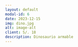 ```yaml
---
layout: default
modal-id: 6
date: 2023-12-15
img: dino.jpg
alt: image-alt
client: S/. 18
description: Dinosaurio armable
---
```

